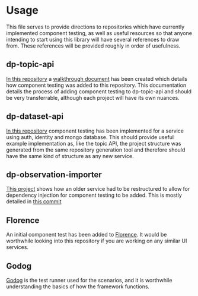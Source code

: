 # Usage

This file serves to provide directions to repositories which have currently implemented component testing, as well as useful resources so that anyone intending to start using this library will have several references to draw from. These references will be provided roughly in order of usefulness.

## dp-topic-api

[In this repository](https://github.com/ONSdigital/dp-topic-api) a [walkthrough document](https://github.com/ONSdigital/dp-topic-api/blob/develop/Adding%20Component%20Testing%20-%20HOWTO.md) has been created which details how component testing was added to this repository. This documentation details the process of adding component testing to dp-topic-api and should be very transferrable, although each project will have its own nuances.

## dp-dataset-api

[In this repository](https://github.com/ONSdigital/dp-dataset-api) component testing has been implemented for a service using auth, identity and mongo database. This should provide useful example implementation as, like the topic API, the project structure was generated from the same repository generation tool and therefore should have the same kind of structure as any new service.

## dp-observation-importer

[This project](https://github.com/ONSdigital/dp-observation-importer) shows how an older service had to be restructured to allow for dependency injection for component testing to be added. This is mostly detailed in [this commit](https://github.com/ONSdigital/dp-observation-importer/commit/66ade9ecf3dac07ed598c2e6846d0a2a209c8ced)

## Florence

An initial component test has been added to [Florence](https://github.com/ONSdigital/florence). It would be worthwhile looking into this repository if you are working on any similar UI services.

## Godog

[Godog](https://github.com/cucumber/godog) is the test runner used for the scenarios, and it is worthwhile understanding the basics of how the framework functions.

